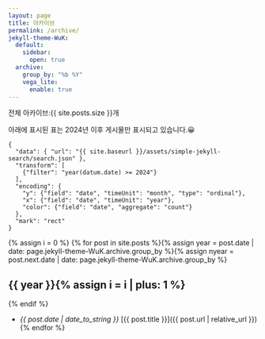 ```yaml
---
layout: page
title: 아카이브
permalink: /archive/
jekyll-theme-WuK:
  default:
    sidebar:
      open: true
  archive:
    group_by: "%b %Y"
    vega_lite:
      enable: true
---
```


전체 아카이브:{{ site.posts.size }}개

아래에 표시된 표는 2024년 이후 게시물만 표시되고 있습니다.😀

```vega-lite
{
  "data": { "url": "{{ site.baseurl }}/assets/simple-jekyll-search/search.json" },
  "transform": [
    {"filter": "year(datum.date) >= 2024"}
  ],
  "encoding": {
    "y": {"field": "date", "timeUnit": "month", "type": "ordinal"},
    "x": {"field": "date", "timeUnit": "year"},
    "color": {"field": "date", "aggregate": "count"}
  },
  "mark": "rect"
}
```
{% assign i = 0 %}
{% for post in site.posts %}{% assign year = post.date | date: page.jekyll-theme-WuK.archive.group_by %}{% assign nyear = post.next.date | date: page.jekyll-theme-WuK.archive.group_by %}

## {{ year }}{% assign i = i | plus: 1 %}

{% endif %}
- _{{ post.date | date_to_string }}_ [{{ post.title }}]({{ post.url | relative_url }}){% endfor %}

